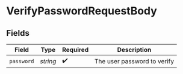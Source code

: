 # VerifyPasswordRequestBody


## Fields

| Field                       | Type                        | Required                    | Description                 |
| --------------------------- | --------------------------- | --------------------------- | --------------------------- |
| `password`                  | *string*                    | :heavy_check_mark:          | The user password to verify |